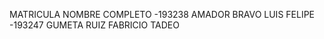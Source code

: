 MATRICULA     NOMBRE COMPLETO
-193238       AMADOR BRAVO LUIS FELIPE
-193247       GUMETA RUIZ FABRICIO TADEO
